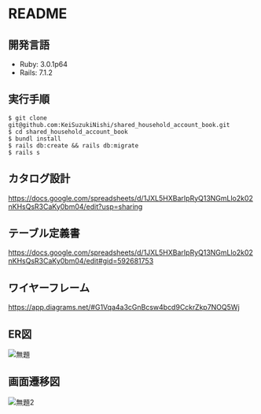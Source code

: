 # README
## 開発言語
* Ruby: 3.0.1p64
* Rails: 7.1.2
## 実行手順
```
$ git clone git@github.com:KeiSuzukiNishi/shared_household_account_book.git
$ cd shared_household_account_book
$ bundl install
$ rails db:create && rails db:migrate
$ rails s
```
## カタログ設計
https://docs.google.com/spreadsheets/d/1JXL5HXBarIpRyQ13NGmLlo2k02nKHsQsR3CaKy0bm04/edit?usp=sharing
## テーブル定義書
https://docs.google.com/spreadsheets/d/1JXL5HXBarIpRyQ13NGmLlo2k02nKHsQsR3CaKy0bm04/edit#gid=592681753
## ワイヤーフレーム
https://app.diagrams.net/#G1Vqa4a3cGnBcsw4bcd9CckrZkp7NOQ5Wj
## ER図
![無題](https://github.com/KeiSuzukiNishi/shared_household_account_book/assets/113779940/01961299-d17d-4320-bc2f-b7307f21391d)
## 画面遷移図
![無題2](https://github.com/KeiSuzukiNishi/shared_household_account_book/assets/113779940/cbc274bc-d1cf-42a9-b4b1-841208fcf3c9)
